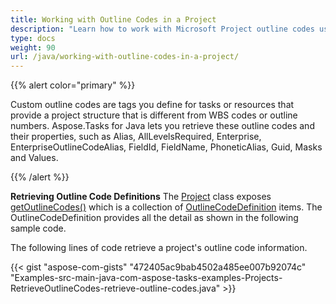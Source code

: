 ```yaml
---
title: Working with Outline Codes in a Project
description: "Learn how to work with Microsoft Project outline codes using Aspose.Tasks for Java."
type: docs
weight: 90
url: /java/working-with-outline-codes-in-a-project/
---
```


{{% alert color="primary" %}}

Custom outline codes are tags you define for tasks or resources that provide a project structure that is different from WBS codes or outline numbers. Aspose.Tasks for Java lets you retrieve these outline codes and their properties, such as Alias, AllLevelsRequired, Enterprise, EnterpriseOutlineCodeAlias, FieldId, FieldName, PhoneticAlias, Guid, Masks and Values.

{{% /alert %}}

**Retrieving Outline Code Definitions**
The [Project](https://reference.aspose.com/tasks/java/com.aspose.tasks/project) class exposes [getOutlineCodes()](https://reference.aspose.com/tasks/java/com.aspose.tasks/Project#getOutlineCodes--) which is a collection of [OutlineCodeDefinition](https://reference.aspose.com/tasks/java/com.aspose.tasks/outlinecodedefinition) items. The OutlineCodeDefinition provides all the detail as shown in the following sample code.

The following lines of code retrieve a project's outline code information.

{{< gist "aspose-com-gists" "472405ac9bab4502a485ee007b92074c" "Examples-src-main-java-com-aspose-tasks-examples-Projects-RetrieveOutlineCodes-retrieve-outline-codes.java" >}}
